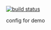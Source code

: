 [![build status](http://gitlab.zotona.com/dclou/demo/config/badges/master/build.svg)](http://gitlab.zotona.com/dclou/demo/config/commits/master)

config for demo
